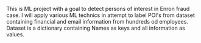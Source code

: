 This is ML project with a goal to detect persons of interest in Enron fraud case.
I will apply various ML technics in attempt to label POI's from dataset containing
financial and email information from hundreds od employees. Dataset is a dictionary
containing Names as keys and all information as values.